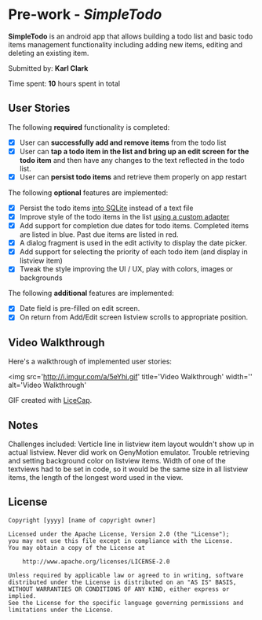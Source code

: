 # Pre-work - *SimpleTodo*

**SimpleTodo** is an android app that allows building a todo list and basic todo items management functionality including adding new items, editing and deleting an existing item.

Submitted by: **Karl Clark**

Time spent: **10** hours spent in total

## User Stories

The following **required** functionality is completed:

* [X] User can **successfully add and remove items** from the todo list
* [X] User can **tap a todo item in the list and bring up an edit screen for the todo item** and then have any changes to the text reflected in the todo list.
* [X] User can **persist todo items** and retrieve them properly on app restart

The following **optional** features are implemented:

* [X] Persist the todo items [into SQLite](http://guides.codepath.com/android/Persisting-Data-to-the-Device#sqlite) instead of a text file
* [X] Improve style of the todo items in the list [using a custom adapter](http://guides.codepath.com/android/Using-an-ArrayAdapter-with-ListView)
* [X] Add support for completion due dates for todo items. Completed items are listed in blue.  Past due items are listed in red. 
* [X] A dialog fragment is used in the edit activity to display the date picker.
* [X] Add support for selecting the priority of each todo item (and display in listview item)
* [X] Tweak the style improving the UI / UX, play with colors, images or backgrounds

The following **additional** features are implemented:

* [X] Date field is pre-filled on edit screen.
* [X] On return from Add/Edit screen listview scrolls to appropriate position.

## Video Walkthrough 

Here's a walkthrough of implemented user stories:

<img src='http://i.imgur.com/a/5eYhi.gif' title='Video Walkthrough' width='' alt='Video Walkthrough' 

GIF created with [LiceCap](http://www.cockos.com/licecap/).

## Notes

Challenges included:
Verticle line in listview item layout wouldn't show up in actual listview.  Never did work on GenyMotion emulator.
Trouble retrieving and setting background color on listview items.
Width of one of the textviews had to be set in code, so it would be the same size in all listview items, the length of the longest word used in the view.

## License

    Copyright [yyyy] [name of copyright owner]

    Licensed under the Apache License, Version 2.0 (the "License");
    you may not use this file except in compliance with the License.
    You may obtain a copy of the License at

        http://www.apache.org/licenses/LICENSE-2.0

    Unless required by applicable law or agreed to in writing, software
    distributed under the License is distributed on an "AS IS" BASIS,
    WITHOUT WARRANTIES OR CONDITIONS OF ANY KIND, either express or implied.
    See the License for the specific language governing permissions and
    limitations under the License.
